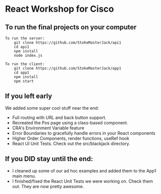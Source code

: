 # React Workshop for Cisco

## To run the final projects on your computer

    To run the server:
        git clone https://github.com/StokeMasterJack/api1
        cd api1
        npm install
        node index.js
    
    To run the client:
        git clone https://github.com/StokeMasterJack/app1
        cd app1
        npm install
        npm start

## If you left early
We added some super cool stuff near the end:

* Full routing with URL and back button support.
* Recreated the Pos page using a class-based component.
* CRA's Environment Variable feature
* Error Boundaries to gracefully handle errors in your React components
* Higher Order Components, render functions, useRef hook
* React UI Unit Tests. Check out the src/blackjack directory.

## If you DID stay until the end:
* I cleaned up some of our ad hoc examples and added them to the App1 main menu.
* I finished/fixed the React Unit Tests we were working on. Check them out. They are now pretty awesome.
